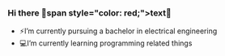 ### Hi there 👋span style="color: red;">text</span>👋 

- ⚡I’m currently pursuing a bachelor in electrical engineering   
- :computer:I’m currently learning programming related things
